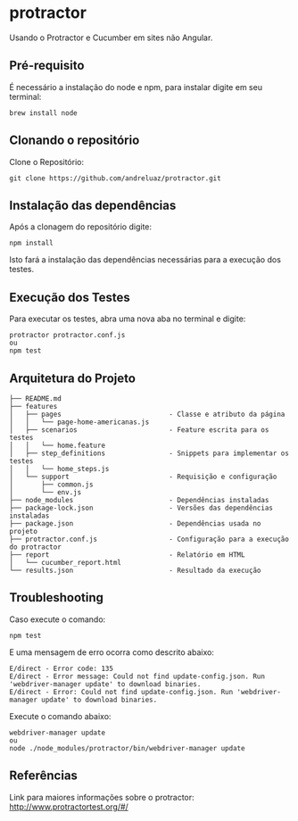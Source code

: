 # protractor
Usando o Protractor e Cucumber em sites não Angular.

## Pré-requisito

É necessário a instalação do node e npm, para instalar digite em seu terminal:

```
brew install node
```

## Clonando o repositório

Clone o Repositório:

```
git clone https://github.com/andreluaz/protractor.git
```

## Instalação das dependências

Após a clonagem do repositório digite:

```
npm install
```

Isto fará a instalação das dependências necessárias para a execução dos testes.

## Execução dos Testes

Para executar os testes, abra uma nova aba no terminal e digite:

```
protractor protractor.conf.js
ou
npm test
```

## Arquitetura do Projeto

```
├── README.md
├── features
│   ├── pages                           - Classe e atributo da página
│   │   └── page-home-americanas.js
│   ├── scenarios                       - Feature escrita para os testes
│   │   └── home.feature
│   ├── step_definitions                - Snippets para implementar os testes
│   │   └── home_steps.js
│   └── support                         - Requisição e configuração
│       ├── common.js
│       └── env.js
├── node_modules                        - Dependências instaladas
├── package-lock.json                   - Versões das dependências instaladas
├── package.json                        - Dependências usada no projeto
├── protractor.conf.js                  - Configuração para a execução do protractor
├── report                              - Relatório em HTML
│   └── cucumber_report.html
└── results.json                        - Resultado da execução
```

## Troubleshooting

Caso execute o comando:

```
npm test
```

E uma mensagem de erro ocorra como descrito abaixo:

```
E/direct - Error code: 135
E/direct - Error message: Could not find update-config.json. Run 'webdriver-manager update' to download binaries.
E/direct - Error: Could not find update-config.json. Run 'webdriver-manager update' to download binaries.
```
Execute o comando abaixo:

```
webdriver-manager update
ou
node ./node_modules/protractor/bin/webdriver-manager update
```

## Referências

Link para maiores informações sobre o protractor: http://www.protractortest.org/#/

